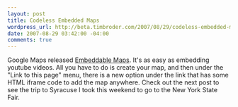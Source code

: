```yaml
--- 
layout: post
title: Codeless Embedded Maps
wordpress_url: http://beta.timbroder.com/2007/08/29/codeless-embedded-maps/
date: 2007-08-29 03:42:00 -04:00
comments: true
---
```

Google Maps released <a href="http://google-latlong.blogspot.com/2007/08/youtube-style-embeddable-maps_21.html">Embeddable Maps</a>.  It's as easy as embedding youtube
videos.  All you have to do is create your map, and then under the "Link
to this page" menu, there is a new option under the link that has some
HTML iframe code to add the map anywhere.  Check out the next post to
see the trip to Syracuse I took this weekend to go to the New York State Fair.
